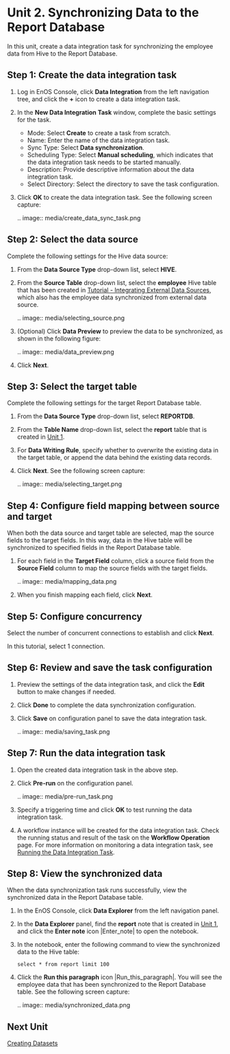 # Unit 2. Synchronizing Data to the Report Database

In this unit, create a data integration task for synchronizing the employee data from Hive to the Report Database.

## Step 1: Create the data integration task

1. Log in EnOS Console, click **Data Integration** from the left navigation tree, and click the **+** icon to create a data integration task.

2. In the **New Data Integration Task** window, complete the basic settings for the task.

   - Mode: Select **Create** to create a task from scratch.
   - Name: Enter the name of the data integration task.
   - Sync Type: Select **Data synchronization**.
   - Scheduling Type: Select **Manual scheduling**, which indicates that the data integration task needs to be started manually.
   - Description: Provide descriptive information about the data integration task.
   - Select Directory: Select the directory to save the task configuration.

3. Click **OK** to create the data integration task. See the following screen capture:

   .. image:: media/create_data_sync_task.png

## Step 2: Select the data source

Complete the following settings for the Hive data source:

1. From the **Data Source Type** drop-down list, select **HIVE**.

2. From the **Source Table** drop-down list, select the **employee** Hive table that has been created in [Tutorial - Integrating External Data Sources](/docs/offline-data/en/latest/tutorial/integrating_external_data_sources/creating_hive_table.html), which also has the employee data synchronized from external data source.

   .. image:: media/selecting_source.png

3. (Optional) Click **Data Preview** to preview the data to be synchronized, as shown in the following figure:

   .. image:: media/data_preview.png

4. Click **Next**.


## Step 3: Select the target table

Complete the following settings for the target Report Database table.
1. From the **Data Source Type** drop-down list, select **REPORTDB**.

2. From the **Table Name** drop-down list, select the **report** table that is created in [Unit 1](creating_reportdb_table).

3. For **Data Writing Rule**, specify whether to overwrite the existing data in the target table, or append the data behind the existing data records.

4. Click **Next**. See the following screen capture:

   .. image:: media/selecting_target.png

## Step 4: Configure field mapping between source and target

When both the data source and target table are selected, map the source fields to the target fields. In this way, data in the Hive table will be synchronized to specified fields in the Report Database table.

1. For each field in the **Target Field** column, click a source field from the **Source Field** column to map the source fields with the target fields.

   .. image:: media/mapping_data.png


2. When you finish mapping each field, click **Next**.

## Step 5: Configure concurrency

Select the number of concurrent connections to establish and click **Next**.

In this tutorial, select 1 connection.


## Step 6: Review and save the task configuration

1. Preview the settings of the data integration task, and click the **Edit** button to make changes if needed.

2. Click **Done** to complete the data synchronization configuration.

3. Click **Save** on configuration panel to save the data integration task.

   .. image:: media/saving_task.png

## Step 7: Run the data integration task

1. Open the created data integration task in the above step.

2. Click **Pre-run** on the configuration panel.

   .. image:: media/pre-run_task.png

3. Specify a triggering time and click **OK** to test running the data integration task.

4. A workflow instance will be created for the data integration task. Check the running status and result of the task on the **Workflow Operation** page. For more information on monitoring a data integration task, see [Running the Data Integration Task](/docs/offline-data/en/latest/tutorial/integrating_external_data_sources/running_data_integration_task.html).

## Step 8: View the synchronized data

When the data synchronization task runs successfully, view the synchronized data in the Report Database table.

1. In the EnOS Console, click **Data Explorer** from the left navigation panel.

2. In the **Data Explorer** panel, find the **report** note that is created in [Unit 1](creating_reportdb_table), and click the **Enter note** icon |Enter_note| to open the notebook.

3. In the notebook, enter the following command to view the synchronized data to the Hive table:

   ```
   select * from report limit 100
   ```

4. Click the **Run this paragraph** icon |Run_this_paragraph|. You will see the employee data that has been synchronized to the Report Database table. See the following screen capture:

   .. image:: media/synchronized_data.png

## Next Unit

[Creating Datasets](creating_datasets)
